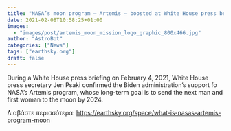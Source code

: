 ```yaml
---
title: "NASA’s moon program – Artemis – boosted at White House press briefing"
date: 2021-02-08T10:58:25+01:00
images:
  - "images/post/artemis_moon_mission_logo_graphic_800x466.jpg"
author: "AstroBot"
categories: ["News"]
tags: ["earthsky.org"]
draft: false
---
```


During a White House press briefing on February 4, 2021, White House press secretary Jen Psaki confirmed the Biden administration’s support fo NASA’s Artemis program, whose long-term goal is to send the next man and first woman to the moon by 2024.

Διαβάστε περισσότερα: https://earthsky.org/space/what-is-nasas-artemis-program-moon
